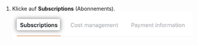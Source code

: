 1. Klicke auf **Subscriptions** (Abonnements). ![Registerkarte „Subscriptions“ (Abonnements)](/assets/images/help/settings/subscriptions-tab.png)
